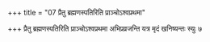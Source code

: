 +++
title = "07 प्रैतु ब्रह्मणस्पतिरिति प्राञ्चोऽश्वप्रथमा"

+++
प्रैतु ब्रह्मणस्पतिरिति प्राञ्चोऽश्वप्रथमा अभिप्रव्रजन्ति यत्र मृदं खनिष्यन्तः स्युः ७